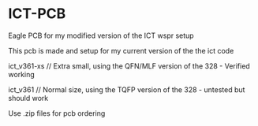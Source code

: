 # ICT-PCB

Eagle PCB for my modified version of the ICT wspr setup 

This pcb is made and setup for my current version of the the ict code

ict_v361-xs // Extra small, using the QFN/MLF version of the 328 - Verified working

ict_v361 // Normal size, using the TQFP version of the 328 - untested but should work

Use .zip files for pcb ordering
